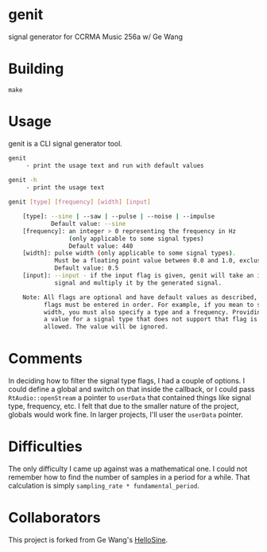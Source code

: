 genit
==============

signal generator for CCRMA Music 256a w/ Ge Wang


Building 
==============

```
make
```

Usage
==============

genit is a CLI signal generator tool.

```sh
genit
     - print the usage text and run with default values
     
genit -h
     - print the usage text

genit [type] [frequency] [width] [input]

    [type]: --sine | --saw | --pulse | --noise | --impulse
            Default value: --sine
    [frequency]: an integer > 0 representing the frequency in Hz 
                 (only applicable to some signal types)
                 Default value: 440
    [width]: pulse width (only applicable to some signal types). 
             Must be a floating point value between 0.0 and 1.0, exclusive.
             Default value: 0.5
    [input]: --input - if the input flag is given, genit will take an input
             signal and multiply it by the generated signal.

    Note: All flags are optional and have default values as described, but
          flags must be entered in order. For example, if you mean to specify a
          width, you must also specify a type and a frequency. Providing
          a value for a signal type that does not support that flag is
          allowed. The value will be ignored.
```

Comments
==============

In deciding how to filter the signal type flags, I had a couple of options. I could define a global and switch on that inside the callback, or I could pass `RtAudio::openStream` a pointer to `userData` that contained things like signal type, frequency, etc. I felt that due to the smaller nature of the project, globals would work fine. In larger projects, I'll user the `userData` pointer.

Difficulties
==============

The only difficulty I came up against was a mathematical one. I could not remember how to find the number of samples in a period for a while. That calculation is simply `sampling_rate * fundamental_period`.

Collaborators
==============

This project is forked from Ge Wang's [HelloSine](https://ccrma.stanford.edu/courses/256a-fall-2014/lectures/1b/HelloSine/).

